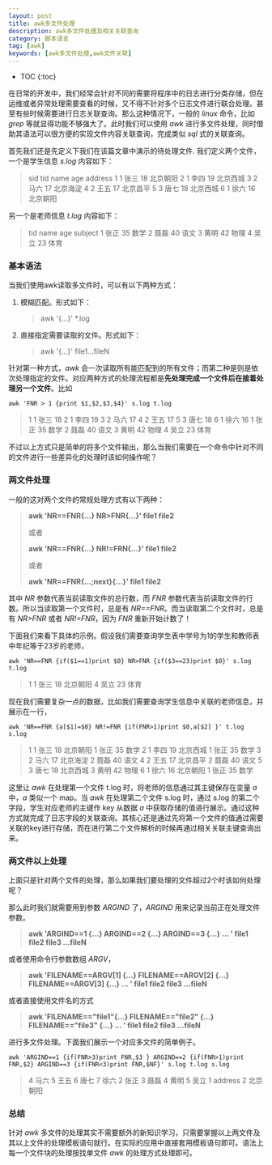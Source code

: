 ```yaml
---
layout: post
title: awk多文件处理
description: awk多文件处理及相关关联查询
category: 脚本语言
tag: [awk]
keywords: [awk多文件处理,awk文件关联]
---
```


* TOC
{:toc}

在日常的开发中，我们经常会针对不同的需要将程序中的日志进行分类存储，但在运维或者异常处理需要查看的时候，又不得不针对多个日志文件进行联合处理。甚至有些时候需要进行日志关联查询。那么这种情况下，一般的 *linux* 命令，比如 *grep* 等就显得功能不够强大了。此时我们可以使用 *awk* 进行多文件处理，同时借助其语法可以很方便的实现文件内容关联查询，完成类似 *sql* 式的关联查询。

首先我们还是先定义下我们在该篇文章中演示的待处理文件. 我们定义两个文件，一个是学生信息 *s.log* 内容如下：

> sid tid name age address
1 1 张三 18 北京朝阳
2 1 李四 19 北京西城
3 2 马六 17 北京海淀
4 2 王五 17 北京昌平
5 3 唐七 18 北京西城
6 1 徐六 16 北京朝阳

另一个是老师信息 *t.log* 内容如下：

> tid name age subject
1 张正	35	数学
2 聂磊	40	语文
3 黄明	42	物理
4 吴立	23	体育

### 基本语法

当我们使用awk读取多文件时，可以有以下两种方式：

1. 模糊匹配。形式如下：

    > awk '{...}' *.log

2. 直接指定需要读取的文件。形式如下：

    > awk '{...}'  file1...fileN

针对第一种方式，*awk* 会一次读取所有能匹配到的所有文件；而第二种是则是依次处理指定的文件。对应两种方式的处理流程都是**先处理完成一个文件后在接着处理另一个文件**。比如

```shell
awk 'FNR > 1 {print $1,$2,$3,$4}' s.log t.log
```

>   1 1 张三 18
2 1 李四 19
3 2 马六 17
4 2 王五 17
5 3 唐七 18
6 1 徐六 16
1 张正 35 数学
2 聂磊 40 语文
3 黄明 42 物理
4 吴立 23 体育

不过以上方式只是简单的将多个文件输出，那么当我们需要在一个命令中针对不同的文件进行一些差异化的处理时该如何操作呢？

### 两文件处理

一般的这对两个文件的常规处理方式有以下两种：

> **awk 'NR==FNR{...} NR>FNR{...}' file1 file2**
>
>或者
>
> **awk 'NR==FNR{...} NR!=FRN{...}' file1 file2**
>
>或者
>
> **awk 'NR==FNR{...;next}{...}' file1 file2**

其中 *NR* 参数代表当前读取文件的总行数，而 *FNR* 参数代表当前读取文件的行数。所以当读取第一个文件时，总是有 *NR==FNR*。而当读取第二个文件时，总是有 *NR>FNR* 或者 *NR!=FNR*，因为 *FNR* 重新开始计数了！

下面我们来看下具体的示例。假设我们需要查询学生表中学号为1的学生和教师表中年纪等于23岁的老师，

```shell
awk 'NR==FNR {if($1==1)print $0} NR>FNR {if($3==23)print $0}' s.log t.log
```

>   1 1 张三 18 北京朝阳
4 吴立  23      体育

现在我们需要复杂一点的数据，比如我们需要查询学生信息中关联的老师信息，并展示在一行，

```shell
awk 'NR==FNR {a[$1]=$0} NR!=FNR {if(FNR>1)print $0,a[$2] }' t.log s.log
```

>   1 1 张三 18 北京朝阳 1 张正     35      数学
2 1 李四 19 北京西城 1 张正     35      数学
3 2 马六 17 北京海淀 2 聂磊     40      语文
4 2 王五 17 北京昌平 2 聂磊     40      语文
5 3 唐七 18 北京西城 3 黄明     42      物理
6 1 徐六 16 北京朝阳 1 张正     35      数学

这里让 *awk* 在处理第一个文件 t.log 时，将老师的信息通过其主键保存在变量 *a* 中，*a* 类似一个 map。当 *awk* 在处理第二个文件 s.log 时，通过 s.log 的第二个字段，学生对应老师的主键作 key 从数据 *a* 中获取存储的值进行展示。通过这种方式就完成了日志字段的关联查询。其核心还是通过先将第一个文件的值通过需要关联的key进行存储，而在进行第二个文件解析的时候再通过相关关联主键查询出来。

### 两文件以上处理

上面只是针对两个文件的处理，那么如果我们要处理的文件超过2个时该如何处理呢？

那么此时我们就需要用到参数 *ARGIND* 了，*ARGIND* 用来记录当前正在处理文件参数。

> **awk 'ARGIND==1 {...} ARGIND==2 {...} ARGIND==3 {...} ... ' file1 file2 file3 ...fileN**

或者使用命令行参数数组 *ARGV*，

> **awk 'FILENAME==ARGV[1] {...} FILENAME==ARGV[2] {...} FILENAME==ARGV[3] {...} ... ' file1 file2 file3 ...fileN**

或者直接使用文件名的方式

> **awk 'FILENAME=="file1"{...} FILENAME=="file2" {...} FILENAME=="file3" {...} ... ' file1 file2 file3 ...fileN**

进行多文件处理。下面我们展示一个对应多文件的简单例子。

```shell
awk 'ARGIND==1 {if(FNR>3)print FNR,$3 } ARGIND==2 {if(FNR>1)print FNR,$2} ARGIND==3 {if(FNR<3)print FNR,$NF}' s.log t.log s.log
```

>   4 马六
5 王五
6 唐七
7 徐六
2 张正
3 聂磊
4 黄明
5 吴立
1 address
2 北京朝阳

### 总结

针对 *awk* 多文件的处理其实不需要额外的新知识学习，只需要掌握以上两文件及其以上文件的处理模板语句就行。在实际的应用中直接套用模板语句即可。语法上每一个文件块的处理按找单文件 *awk* 的处理方式处理即可。